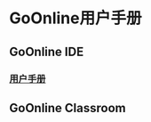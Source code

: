 # GoOnline用户手册

## GoOnline IDE

### [用户手册](https://github.com/go-online-public/dashboard/tree/00638c75f0d554d7323e86a78cfc20cf7af2f456/IDE用户手册/README.md)

## GoOnline Classroom

